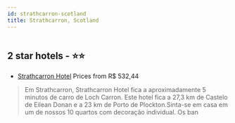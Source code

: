 ```yaml
---
id: strathcarron-scotland
title: Strathcarron, Scotland
---
```


<center><img src="https://i.travelapi.com/hotels/21000000/20240000/20233400/20233355/c4087718_z.jpg" alt="" /></center>


##  2 star hotels - ⭐️⭐️

-    [Strathcarron Hotel](https://www.hurb.com/br/aud/https://www.hurb.com/br/hotels/strathcarron/strathcarron-hotel-HT-BRNE?cmp=18055) Prices from R$ 532,44
   > Em Strathcarron, Strathcarron Hotel fica a aproximadamente 5 minutos de carro de Loch Carron.  Este hotel fica a 27,3 km de Castelo de Eilean Donan e a 23 km de Porto de Plockton.Sinta-se em casa em um de nossos 10 quartos com decoração individual. Os ban
